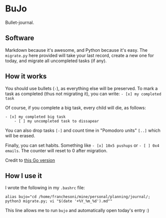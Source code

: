 # BuJo

Bullet-journal.

## Software
Markdown because it's awesome, and Python because it's easy. The `migrate.py` here provided will take your last record, create a new one for today, and migrate all uncompleted tasks (if any).

## How it works

You should use bullets (`-`), as everything else will be preserved. To mark a task as completed (thus not migrating it), you can write:
`- [x] my completed task`

Of course, if you complete a big task, every child will die, as follows:
```
- [x] my completed big task
    - [ ] my uncompleted task to dissapear
```

You can also drop tasks `[-]` and count time in "Pomodoro units" `[..]` which will be erased. 

Finally, you can set habits. Something like `- [x] 10x5 pushups` or `- [ ] 0x4 emails`. The counter will reset to 0 after migration.

Credit to [this Go version](https://github.com/dballard/markdown-bullet-journal)

## How I use it
I wrote the following in my `.bashrc` file:
```
alias bujo="cd /home/franchesoni/mine/personal/planning/journal/; python3 migrate.py; vi "$(date '+%Y_%m_%d').md""
```
This line allows me to run `bujo` and automatically open today's entry :)
